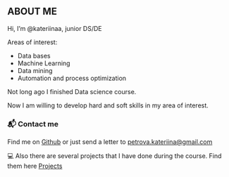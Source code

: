 ## ABOUT ME

Hi, I’m @kateriinaa, junior DS/DE

Areas of interest:
- Data bases
- Machine Learning
- Data mining
- Automation and process optimization

Not long ago I finished Data science course. 

Now I am willing to develop hard and soft skills in my area of interest.

### 📬 Contact me

Find me on [Github](https://github.com/kateriinaa) or just send a letter to petrova.kateriina@gmail.com

💻 Also there are several projects that I have done during the course. Find them here [Projects](https://github.com/kateriinaa/Projects)

<!---
kateriinaa/kateriinaa is a ✨ special ✨ repository because its `README.md` (this file) appears on your GitHub profile.
You can click the Preview link to take a look at your changes.
--->
